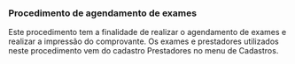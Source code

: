 
### **Procedimento de agendamento de exames**

Este procedimento tem a finalidade de realizar o agendamento de exames e realizar a impressão do comprovante.
Os exames e prestadores utilizados neste procedimento vem do cadastro Prestadores no menu de Cadastros.
